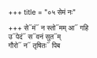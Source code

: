 +++
title = "०५ सेमं नः"

+++
से᳓मं᳓ न स्तो᳓मम् आ᳓ गहि  
उ᳓पेदं᳓ स᳓वनं सुत᳓म्  
गौरो᳓ न᳓ तृषितः᳓ पिब